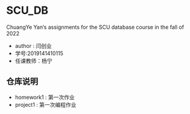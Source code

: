 # SCU_DB
ChuangYe Yan‘s assignments for the SCU database course in the fall of 2022

- author : 闫创业
- 学号:2019141410115
- 任课教师：杨宁

## 仓库说明
- homework1 : 第一次作业
- project1 : 第一次编程作业

